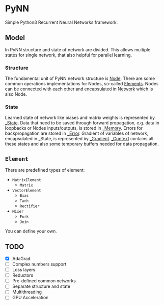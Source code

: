 # PyNN

Simple Python3 Recurrent Neural Networks framework.

## Model
In PyNN structure and state of network are divided. This allows multiple states for single network, that also helpful for parallel learning.

### Structure
The fundamental unit of PyNN network structure is [Node](#Node). 
There are some common operations implementations for Nodes, so-called [Elements](#Element). 
Nodes can be connected with each other and encapsulated in [Network](#Network) which is also Node.

### State
Learned state of network like biases and matrix weights is represented by [_State](#_State). 
Data that need to be saved through forward propagation, e.g. data in loopbacks or Nodes inputs/outputs, is stored in [_Memory](#_Memory). 
Errors for backpropagation are stored in [_Error](#_Error).
Gradient of variables of network, encapsulated in _State, is represented by [_Gradient](#_Gradient).
[_Context](#_Context) contains all these states and also some temporary buffers needed for data propagation.

## `Element`

There are predefined types of element:

+ `MatrixElement`
    + `Matrix`
+ `VectorElement`
    + `Bias`
    + `Tanh`
    + `Rectifier`
+ `Mixer`
    + `Fork`
    + `Join`

You can define your own.

## TODO
- [x] AdaGrad
- [ ] Complex numbers support
- [ ] Loss layers
- [ ] Reductors
- [ ] Pre-defined common networks
- [ ] Separate structure and state
- [ ] Multithreading
- [ ] GPU Acceleration
